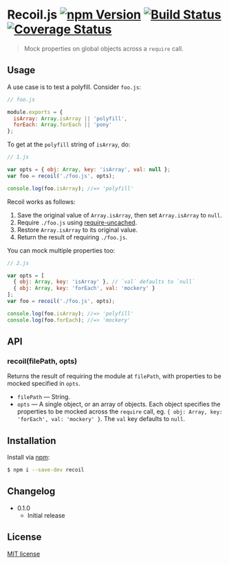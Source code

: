 # Recoil.js [![npm Version](http://img.shields.io/npm/v/recoil.svg?style=flat)](https://www.npmjs.org/package/recoil) [![Build Status](https://img.shields.io/travis/yuanqing/recoil.svg?style=flat)](https://travis-ci.org/yuanqing/recoil) [![Coverage Status](https://img.shields.io/coveralls/yuanqing/recoil.svg?style=flat)](https://coveralls.io/r/yuanqing/recoil)

> Mock properties on global objects across a `require` call.

## Usage

A use case is to test a polyfill. Consider `foo.js`:

```js
// foo.js

module.exports = {
  isArray: Array.isArray || 'polyfill',
  forEach: Array.forEach || 'pony'
};
```

To get at the `polyfill` string of `isArray`, do:

```js
// 1.js

var opts = { obj: Array, key: 'isArray', val: null };
var foo = recoil('./foo.js', opts);

console.log(foo.isArray); //=> 'polyfill'
```

Recoil works as follows:

1. Save the original value of `Array.isArray`, then set `Array.isArray` to `null`.
3. Require `./foo.js` using [require-uncached](https://github.com/sindresorhus/require-uncached).
4. Restore `Array.isArray` to its original value.
5. Return the result of requiring `./foo.js`.

You can mock multiple properties too:

```js
// 2.js

var opts = [
  { obj: Array, key: 'isArray' }, // `val` defaults to `null`
  { obj: Array, key: 'forEach', val: 'mockery' }
];
var foo = recoil('./foo.js', opts);

console.log(foo.isArray); //=> 'polyfill'
console.log(foo.forEach); //=> 'mockery'
```

## API

### recoil(filePath, opts)

Returns the result of requiring the module at `filePath`, with properties to be mocked specified in `opts`.
- `filePath` &mdash; String.
- `opts` &mdash; A single object, or an array of objects. Each object specifies the properties to be mocked across the `require` call, eg. `{ obj: Array, key: 'forEach', val: 'mockery' }`. The `val` key defaults to `null`.

## Installation

Install via [npm](https://www.npmjs.org/):

```bash
$ npm i --save-dev recoil
```

## Changelog

- 0.1.0
  - Initial release

## License

[MIT license](https://github.com/yuanqing/recoil/blob/master/LICENSE)
